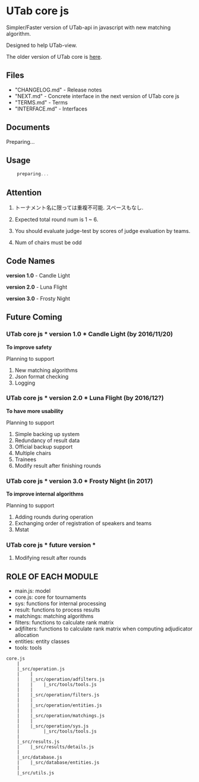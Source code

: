 # UTab core js

Simpler/Faster version of UTab-api in javascript with new matching algorithm.

Designed to help UTab-view.

The older version of UTab core is [here](https://github.com/taulukointipalvelut/utab-api-server).

## Files

 + "CHANGELOG.md" - Release notes
 + "NEXT.md" - Concrete interface in the next version of UTab core js
 + "TERMS.md" - Terms
 + "INTERFACE.md" - Interfaces

## Documents

Preparing...

## Usage

```javascript
    preparing...
```

## Attention

1. トーナメント名に限っては重複不可能. スペースもなし.

1. Expected total round num is 1 ~ 6.

1. You should evaluate judge-test by scores of judge evaluation by teams.

1. Num of chairs must be odd

## Code Names

**version 1.0** - Candle Light

**version 2.0** - Luna Flight

**version 3.0** - Frosty Night

## Future Coming

### UTab core js * version 1.0 * Candle Light (by 2016/11/20)

**To improve safety**

Planning to support
1. New matching algorithms
1. Json format checking
1. Logging

### UTab core js  * version 2.0 * Luna Flight (by 2016/12?)

**To have more usability**

Planning to support
1. Simple backing up system
1. Redundancy of result data
1. Official backup support
1. Multiple chairs
1. Trainees
1. Modify result after finishing rounds

### UTab core js * version 3.0 * Frosty Night (in 2017)

**To improve internal algorithms**

Planning to support
1. Adding rounds during operation
1. Exchanging order of registration of speakers and teams
1. Mstat

### UTab core js * future version *

1. Modifying result after rounds

## ROLE OF EACH MODULE

 * main.js: model
 * core.js: core for tournaments
 * sys: functions for internal processing
 * result: functions to process results
 * matchings: matching algorithms
 * filters: functions to calculate rank matrix
 * adjfilters: functions to calculate rank matrix when computing adjudicator allocation
 * entities: entity classes
 * tools: tools

```
core.js
    |
    |_src/operation.js
    |    |
    |    |_src/operation/adfilters.js
    |    |    |_src/tools/tools.js
    |    |
    |    |_src/operation/filters.js
    |    |
    |    |_src/operation/entities.js
    |    |
    |    |_src/operation/matchings.js
    |    |
    |    |_src/operation/sys.js
    |         |_src/tools/tools.js
    |
    |_src/results.js
    |    |_src/results/details.js
    |
    |_src/database.js
    |    |_src/database/entities.js
    |
    |_src/utils.js
```
